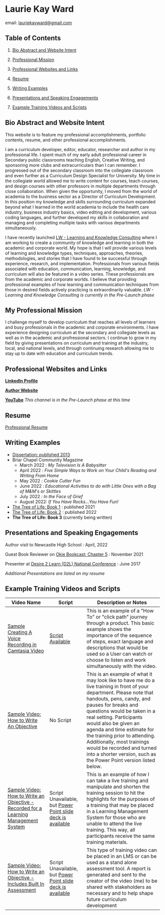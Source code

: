 # Laurie Kay Ward 

email: lauriekayward@gmail.com

## Table of Contents

1. [Bio Abstract and Website Intent](#bio-abstract-and-website-intent)

2. [Professional Mission](#my-professional-mission)

3. [Professional Websites and Links](#professional-websites-and-links)

4. [Resume](#resume)

5. [Writing Examples](#writing-examples)

6. [Presentations and Speaking Engagements](#presentations-and-speaking-engagements)

7. [Example Training Videos and Scripts](#example-training-videos-and-scripts)


## Bio Abstract and Website Intent

This website is to feature my professional accomplishments, portfolio contents, resume, and other professional accomplishments.

I am a curriculum developer, editor, educator, researcher and author in my professional life. I spent much of my early adult professional career in Secondary public classrooms teaching English, Creative Writing, and sponsoring more clubs and extracurriculars than I can remember. I progressed out of the secondary classroom into the collegiate classroom and even further as a Curriculum Design Specialist for University. My time in the collegiate world allowed me to write content for courses, teach courses, and design courses with other professors in multiple departments through close collaboration. When given the opportunity, I moved from the world of academia to the business sector as a Director of Curriculum Development. In this position my knowledge and skills surrounding curriculum expanded beyond what I learned in the world academia to include the health care industry, business industry basics, video editing and development, various coding languages, and further developed my skills in collaboration and managing and completing multiple tasks with various departments simultaneously. 

I have recently launched [LW - Learning and Knowledge Consulting](https://www.youtube.com/channel/UCyKRYDndOS6lVgMwnX4ls1g/featured) where I am working to create a community of knowledge and learning in both the academic and corporate world. My hope is that I will provide various levels of learning and knowledge types, techniques, approaches, theories, methodologies, and stories that I have found to be successful through experience, research, and implementation. Professionals from various fields associated with education, communication, learning, knowledge, and curriculum will also be featured in a video series. These professionals are from the academic and corporate worlds. I believe that providing professional examples of how learning and communication techniques from those in desired fields actively practicing is extraordinarily valuable. *LW - Learning and Knowledge Consulting is currently in the Pre-Launch phase*

## My Professional Mission

I challenge myself to develop curriculum that reaches all levels of learners and busy professionals in the academic and corporate environments. I have experience designing curriculum at the secondary and collegiate levels as well as in the academic and profressional sectors. I continue to grow in my field by giving presentations on curriculum and training at the industry, local, and national levels, and through continuing research allowing me to stay up to date with education and curriculum trends.

## Professional Websites and Links

[**LinkedIn Profile**](https://www.linkedin.com/in/laurie-ward-ph-d-m-ed-m-b-a-99b582155/)

[**Author Website**](https://store.bookbaby.com/profile/LKWard)

[**YouTube**](https://www.youtube.com/channel/UCyKRYDndOS6lVgMwnX4ls1g/featured) *This channel is in the Pre-Launch phase at this time*

## Resume

[Professional Resume](https://github.com/laurieward333/Professional_Space/blob/main/Laurie%20Kay%20Ward%20CV%20with%20website.docx)

## Writing Examples

- [Dissertation: published 2013](https://shareok.org/handle/11244/10476/browse?type=author&value=Ward%2C+Laurie)
- Briar Chapel Community Magazine 
  - March 2022 : *My Television Is A Babysitter* 
  - April 2022 : *Five Simple Ways to Work on Your Child's Reading and Writing From Home*
  - May 2022 : *Cookie Cutter Fun*
  - June 2022 : *Educational Activities to do with Little Ones with a Bag of M&M's or Skittles*
  - July 2022 : *In the Face of Grief*
  - August 2022: *If You Have Rocks...You Have Fun!*
-  [The Tree of Life: Book 1](https://www.amazon.com/Tree-Life-Book-L-K-Ward/dp/1667806688/ref=sr_1_1?crid=37ZBIWCKV7VZQ&keywords=lk+ward&qid=1658255724&sprefix=lk+ward%2Caps%2C86&sr=8-1) : published 2021
-  [The Tree of Life: Book 2](https://www.amazon.com/Tree-Life-Book-L-K-Ward/dp/1667823027/ref=sr_1_2?crid=17Q15JC3YJ910&keywords=lk+ward&qid=1658255800&s=books&sprefix=lk+ward%2Cstripbooks%2C61&sr=1-2) : published 2022
-  **The Tree of Life: Book 3** (currently being written)

## Presentations and Speaking Engagements

Author visit to Newcastle High School
: April, 2022

Guest Book Reviewer on [Okie Bookcast: Chapter 5](http://tun.in/pkFz7)
: November 2021

Presenter at [Desire 2 Learn (D2L) National Conference](https://www.d2l.com/blog/3-ways-keep-students-instructors-engaged-online-courses/)
: June 2017

*Additional Presentations are listed on my resume*

## Example Training Videos and Scripts

| Video Name     | Script     | Description or Notes|
| -------------- |----------- | ----------- |
| [Sample Creating A Voice Recording in Camtasia Video](https://github.com/laurieward333/laurieward333.github.io/blob/main/Sample%20Creating%20A%20Voice%20Recording%20In%20Camtasia%20Video.mp4) | [Script Available](https://github.com/laurieward333/laurieward333.github.io/blob/main/Sample%20Script%20for%20Creating%20a%20Voice%20Recording%20in%20Camtasia%20Video.pdf) | This is an example of a "How To" or "click path" journey through a product. This basic example shows the importance of the sequence of steps, exact language and descriptions that would be used so a User can watch or choose to listen and work simultaneously with the video. |
| [Sample Video: How to Write An Objective](https://www.screencast.com/t/JKlg8RAmLpr)  | No Script | This is an example of what it may look like to have me do a live training in front of your department. Please note that handouts, pens, candy, and pauses for breaks and questions would be taken in a real setting. Participants would also be given an agenda and time estimate for the training prior to attending. Additionally, most trainings would be recorded and turned into a shorter version, such as the Power Point version listed below. |
| [Sample Video: How to Write an Objective - Recorded for a Learning Management System](https://github.com/laurieward333/laurieward333.github.io/blob/main/Sample%20Demo%20of%20Objective%20Writing%20Lesson%20-%20Power%20Point%20Version.mp4) | Script Unavailable, but [Power Point slide deck is available](https://github.com/laurieward333/laurieward333.github.io/blob/main/Sample_How%20to%20Write%20Objectives_Video%20with%20PP.pptx) | This is an example of how I can take a live training and manipulate and shorten the training session to hit the highlights for the purposes of a training that may be placed in a Learning Management System for those who are unable to attend the live training.  This way, all participants receive the same training materials. |
| [Sample Video: How to Write an Objective - Includes Built In Assessment](https://www.screencast.com/t/ZTcfxNDwYbVU) |Script Unavailable, but [Power Point slide deck is available](https://github.com/laurieward333/laurieward333.github.io/blob/main/Sample_How%20to%20Write%20Objectives_Video%20with%20PP.pptx) | This type of training video can be placed in an LMS or can be used as a stand alone assessment tool.  A report is generated and sent to the creator of the video (me) to be shared with stakeholders as necessary and to help shape future curriculum development |



